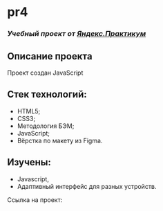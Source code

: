 # pr4

### *Учебный проект от [Яндекс.Практикум](https://practicum.yandex.ru/web/)*

## Описание проекта
Проект создан JavaScript

## Стек технологий:
- HTML5;
- CSS3;
- Методология БЭМ;
- JavaScript;
- Вёрстка по макету из Figma.

## Изучены:
- Javascript,
- Адаптивный интерфейс для разных устройств.

Ссылка на проект: 
